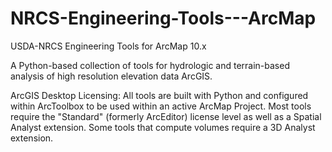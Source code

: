 # NRCS-Engineering-Tools---ArcMap
USDA-NRCS Engineering Tools for ArcMap 10.x

A Python-based collection of tools for hydrologic and terrain-based analysis of high resolution elevation data ArcGIS.

ArcGIS Desktop Licensing:
All tools are built with Python and configured within ArcToolbox to be used within an active ArcMap Project. Most tools require the "Standard" (formerly ArcEditor) license level as well as a Spatial Analyst extension. Some tools that compute volumes require a 3D Analyst extension.
